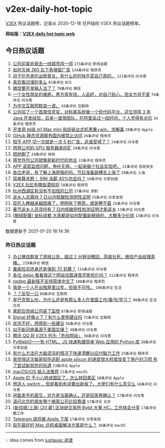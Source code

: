 # v2ex-daily-hot-topic

[V2EX](https://www.v2ex.com/) 热议话题榜，记录从 2020-12-18 日开始的 V2EX 热议话题榜单。

**网站版：[V2EX daily hot topic web](https://realleonardo.github.io/v2ex-daily-hot-topic-web/)**

## 今日热议话题

<!-- TODAY BEGIN -->

1. [公司前辈劝我去一线城市闯一闯](https://www.v2ex.com/t/746509) `173条评论` `职场话题`
1. [如何灭掉 360 右下角弹窗广告](https://www.v2ex.com/t/746538) `124条评论` `程序员`
1. [迫于吃外卖吃出肠胃炎，有什么好的快手菜自己弄的。](https://www.v2ex.com/t/746547) `121条评论` `问与答`
1. [喜欢看动漫的多么](https://www.v2ex.com/t/746629) `81条评论` `ACG`
1. [微信要开发输入法了？](https://www.v2ex.com/t/746525) `78条评论` `微信`
1. [一个女性朋友的难题，男方家有钱，人品好，对自己贴心，但女方并不爱](https://www.v2ex.com/t/746735) `74条评论` `问与答`
1. [为中文互联网默哀一波。](https://www.v2ex.com/t/746647) `43条评论` `互联网`
1. [公司招了一个首席信息官，对标某系统做一个低代码平台，这位领导 3 年 Java 开发经验，后来一直带团队，在阿里呆过一段时间，个人觉得有点坑](https://www.v2ex.com/t/746717) `34条评论` `程序员`
1. [开发用 纠结 m1 Mac mini 和组装台式机黑果+win，求解毒](https://www.v2ex.com/t/746737) `28条评论` `Apple`
1. [GiHub 静态资源服务国内被禁止访问](https://www.v2ex.com/t/746659) `26条评论` `程序员`
1. [知乎 APP 切一次就是一次 5 秒广告，这谁受得了？](https://www.v2ex.com/t/746639) `24条评论` `问与答`
1. [想用公司的 GPU 服务器来挖矿](https://www.v2ex.com/t/746577) `24条评论` `问与答`
1. [把他删了](https://www.v2ex.com/t/746505) `24条评论` `他他`
1. [感觉外包公司就像是新时代的地主](https://www.v2ex.com/t/746612) `22条评论` `程序员`
1. [APP 语音监控问题，争吵无用，一起来做个社会实验吧。](https://www.v2ex.com/t/746707) `21条评论` `信息安全`
1. [各位老哥，有了解上海房租的吗，节后准备跳槽去上海了](https://www.v2ex.com/t/746762) `20条评论` `上海`
1. [简单算术题！ 996 涨薪 40%你去吗？](https://www.v2ex.com/t/746524) `19条评论` `分享创造`
1. [V2EX 社区有哪些潜规则](https://www.v2ex.com/t/746745) `18条评论` `程序员`
1. [杭州西湖区有没有不加班的公司](https://www.v2ex.com/t/746655) `17条评论` `求职`
1. [返乡人员需持 7 日以内核酸检测阴性证明](https://www.v2ex.com/t/746728) `15条评论` `分享发现`
1. [现在入睡越来越困难了，明明有了倦意，就是睡不着](https://www.v2ex.com/t/746615) `15条评论` `问与答`
1. [春节返乡人员须持有 7 日内核酸阴性检测证明才能返乡](https://www.v2ex.com/t/746732) `13条评论` `问与答`
1. [[眼镜配置] 坐标成都 大家都是如何配置新眼镜的，大概多少价钱](https://www.v2ex.com/t/746670) `13条评论` `问与答`

数据更新于 2021-01-20 18:14:36

<!-- TODAY END -->

### 昨日热议话题

<!-- YESTERDAY BEGIN -->

1. [办公微信群发了游戏公告，超过 2 分钟没撤回，简直社死。微信产品经理真棒。](https://www.v2ex.com/t/746231) `219条评论` `微信`
1. [重疾险买终身还是保到 70 划算？](https://www.v2ex.com/t/746164) `114条评论` `问与答`
1. [各位 dalao 看看我这个网站加载速度还能优化吗？](https://www.v2ex.com/t/746175) `112条评论` `程序员`
1. [npdpp 最新版不支持简体中文了](https://www.v2ex.com/t/746252) `108条评论` `程序员`
1. [我是一个人在出租屋里过年，但我不可怜。](https://www.v2ex.com/t/746172) `106条评论` `生活`
1. [？？反咬一口](https://www.v2ex.com/t/746267) `89条评论` `互联网`
1. [星巴克那么吵，为什么还是有那么多人在里面工作/看书/学习？](https://www.v2ex.com/t/746322) `88条评论` `生活方式`
1. [离职后惊闻公司装了监控](https://www.v2ex.com/t/746299) `87条评论` `职场话题`
1. [Signal 好像火了？有什么使用建议吗](https://www.v2ex.com/t/746147) `72条评论` `互联网`
1. [状态不好，想得到一些建议](https://www.v2ex.com/t/746170) `56条评论` `问与答`
1. [似乎新冠病毒源于美国实锤？](https://www.v2ex.com/t/746453) `48条评论` `问与答`
1. [腾讯 QQ 将 V2EX 列为「危险网站」](https://www.v2ex.com/t/746297) `38条评论` `问与答`
1. [PyWebIO——免 HTML、JS 快速构建简单 Web 应用的 Python 库](https://www.v2ex.com/t/746349) `28条评论` `分享创造`
1. [有什么方法在大脑混沌的情况下快速清醒以应付脑力工作](https://www.v2ex.com/t/746447) `23条评论` `程序员`
1. [我觉得这次每家软件适配 apple silicon 的速度很大程度改变了用户的习惯 有了尝试新软件的际遇](https://www.v2ex.com/t/746337) `23条评论` `Apple`
1. [macOS/iOS 输入法推荐](https://www.v2ex.com/t/746294) `21条评论` `macOS`
1. [Apple ID 不小心转成国区了，怎么转回美区](https://www.v2ex.com/t/746451) `18条评论` `Apple`
1. [想送人 switch ，但是看到有说要出新版了。大佬们有什么意见么](https://www.v2ex.com/t/746187) `18条评论` `问与答`
1. [闲鱼卖手机面交，对方是当面确认，还是回家再确认？](https://www.v2ex.com/t/746448) `17条评论` `问与答`
1. [请问北京的朋友哪个搬家公司比较靠谱](https://www.v2ex.com/t/746354) `17条评论` `北京`
1. [[新加坡/上海] [20 薪] 区块链交易所 Bybit 大量 HC，工作体会分享](https://www.v2ex.com/t/746351) `17条评论` `酷工作`
1. [Telegram 或将被 Apple 下架](https://www.v2ex.com/t/746280) `17条评论` `分享发现`
1. [现在最好的 Mac 远程桌面解决方案是什么？](https://www.v2ex.com/t/746238) `16条评论` `macOS`

<!-- YESTERDAY END -->

---

💡 Idea comes from [justjavac 迷渡](https://github.com/justjavac/)
